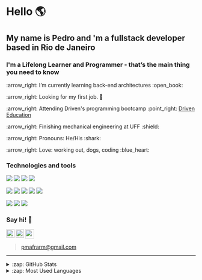 # Hello :earth_americas:
## My name is Pedro and 'm a fullstack developer based in Rio de Janeiro
### I'm a Lifelong Learner and Programmer - that’s the main thing you need to know

<!--- <p align="left"> :arrow_right: You can find my projects here (portfolio in production!) :smile: </p> --->
<p align="left"> :arrow_right: I’m currently learning back-end architectures :open_book: </p>
<p align="left"> :arrow_right: Looking for my first job. 🔭  </p>
<p align="left"> :arrow_right: Attending Driven's programming bootcamp :point_right: <a href="https://www.driven.com.br/">Driven Education</a></p>
<p align="left"> :arrow_right: Finishing mechanical engineering at UFF :shield: </p>
<p align="left"> :arrow_right: Pronouns: He/His :shark: </p>
<p align="left"> :arrow_right: Love: working out, dogs, coding :blue_heart: </p>

### <p align="left">Technologies and tools</p>
<p>
<img src="https://img.shields.io/badge/-html5-000000?style=for-the-badge" />
<img src="https://img.shields.io/badge/-css3-blue?style=for-the-badge" />
<img src="https://img.shields.io/badge/-javascript-000000?style=for-the-badge" />
<img src="https://img.shields.io/badge/-react-blue?style=for-the-badge" />
</p>
<p>
<img src="https://img.shields.io/badge/-nodejs-000000?style=for-the-badge" />
<img src="https://img.shields.io/badge/-express-blue?style=for-the-badge" />
<img src="https://img.shields.io/badge/-postgresql-000000?style=for-the-badge" />
<img src="https://img.shields.io/badge/-jest-blue?style=for-the-badge" />
<img src="https://img.shields.io/badge/-cypress-000000?style=for-the-badge" />

</p>
<p>
<img src="https://img.shields.io/badge/-git-000000?style=for-the-badge" />
<img src="https://img.shields.io/badge/-trello-blue?style=for-the-badge" />
<img src="https://img.shields.io/badge/-slack-000000?style=for-the-badge" />
</p>

### Say hi! :wave:
[<img align="left" alt="LinkedIn" width="22px" src="https://cdn.jsdelivr.net/npm/simple-icons@v3/icons/linkedin.svg" />][linkedin]
[<img align="left" alt="Instagram" width="22px" src="https://cdn.jsdelivr.net/npm/simple-icons@v3/icons/instagram.svg" />][instagram]
<a href="mailto:pmafrarm@gmail.com"><img width="24px" src="https://cdn.jsdelivr.net/npm/simple-icons@v3/icons/gmail.svg" width="30px" /></a>
> pmafrarm@gmail.com

---

<details>
  <summary>:zap: GitHub Stats</summary>
  <img align="left" alt="Pedro's GitHub Stats" src="https://github-readme-stats.vercel.app/api?username=PMafra&show_icons=true&hide_border=true" />
</details>
<details>
  <summary>:zap: Most Used Languages</summary>
<img align="left" alt="Pedro's GitHub Top Languages" src="https://github-readme-stats.vercel.app/api/top-langs/?username=PMafra" />
</details>

[gmail]: pmafrarm@gmail.com
[linkedin]: https://www.linkedin.com/in/pedro-mafra-de-rezende-marques-01371920a/
[instagram]: https://www.instagram.com/pedro_mafra_/
[driven]: https://www.driven.com.br/?utm_source=search&utm_medium=google-ads&utm_campaign=branding&gclid=Cj0KCQiAys2MBhDOARIsAFf1D1cPfZuoGYPXcBUJmGZxSPCAl0gcedb9Ejd6_Kk37emmVASLlpc_xEUaAqsIEALw_wcB
